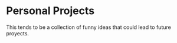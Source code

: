 # Personal Projects

This tends to be a collection of funny ideas that could lead to future proyects.
